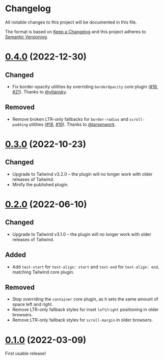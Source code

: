 # Changelog

All notable changes to this project will be documented in this file.

The format is based on [Keep a Changelog](https://keepachangelog.com/en/1.0.0/) and this project adheres to [Semantic Versioning](https://semver.org/spec/v2.0.0.html).

# [0.4.0](https://github.com/thibaudcolas/tailwindcss-vanilla-rtl/compare/v0.3.0...v0.4.0) (2022-12-30)

## Changed

- Fix border-opacity utilities by overriding `borderOpacity` core plugin ([#16](https://github.com/thibaudcolas/tailwindcss-vanilla-rtl/issues/16), [#21](https://github.com/thibaudcolas/tailwindcss-vanilla-rtl/pull/21)). Thanks to [@vltansky](https://github.com/vltansky).

## Removed

- Remove broken LTR-only fallbacks for `border-radius` and `scroll-padding` utilities ([#18](https://github.com/thibaudcolas/tailwindcss-vanilla-rtl/issues/18), [#19](https://github.com/thibaudcolas/tailwindcss-vanilla-rtl/pull/19)). Thanks to [@larsenwork](https://github.com/larsenwork).

# [0.3.0](https://github.com/thibaudcolas/tailwindcss-vanilla-rtl/compare/v0.2.0...v0.3.0) (2022-10-23)

## Changed

- Upgrade to Tailwind v3.2.0 – the plugin will no longer work with older releases of Tailwind.
- Minify the published plugin.

# [0.2.0](https://github.com/thibaudcolas/tailwindcss-vanilla-rtl/compare/v0.1.0...v0.2.0) (2022-06-10)

## Changed

- Upgrade to Tailwind v3.1.0 – the plugin will no longer work with older releases of Tailwind.

## Added

- Add `text-start` for `text-align: start` and `text-end` for `text-align: end`, matching Tailwind core plugin.

## Removed

- Stop overriding the `container` core plugin, as it sets the same amount of space left and right.
- Remove LTR-only fallback styles for inset `left`/`right` positioning in older browsers.
- Remove LTR-only fallback styles for `scroll-margin` in older browsers.

# [0.1.0](https://github.com/thibaudcolas/tailwindcss-vanilla-rtl/compare/2aa1d21...v0.1.0) (2022-03-09)

First usable release!
